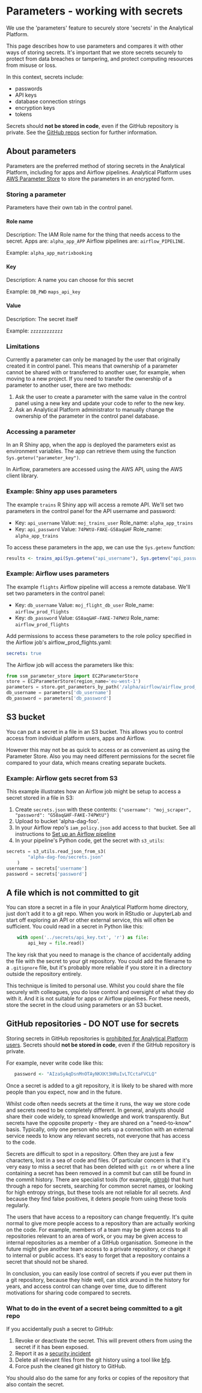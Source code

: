 # Parameters - working with secrets

We use the 'parameters' feature to securely store 'secrets' in the Analytical Platform.

This page describes how to use parameters and compares it with other ways of storing secrets. It's important that we store secrets securely to protect from data breaches or tampering, and protect computing resources from misuse or loss.

In this context, secrets include:

* passwords
* API keys
* database connection strings
* encryption keys
* tokens

Secrets should **not be stored in code**, even if the GitHub repository is private. See the [GitHub repos](#github-repos-do-not-use-for-secrets) section for further information.

## About parameters

Parameters are the preferred method of storing secrets in the Analytical Platform, including for apps and Airflow pipelines. Analytical Platform uses [AWS Parameter Store](https://docs.aws.amazon.com/systems-manager/latest/userguide/systems-manager-parameter-store.html) to store the parameters in an encrypted form.

### Storing a parameter

Parameters have their own tab in the control panel.

#### Role name 

Description: The IAM Role name for the thing that needs access to the secret. 
Apps are: `alpha_app_APP` Airflow pipelines are: `airflow_PIPELINE`.

Example: `alpha_app_matrixbooking`

#### Key 

Description: A name you can choose for this secret 

Example: `DB_PWD` `maps_api_key` 

#### Value 

Description: The secret itself 

Example: `zzzzzzzzzzzz` 

### Limitations

Currently a parameter can only be managed by the user that originally created it in control panel. This means that ownership of a parameter cannot be shared with or transferred to another user, for example, when moving to a new project. If you need to transfer the ownership of a parameter to another user, there are two methods:

1. Ask the user to create a parameter with the same value in the control panel using a new key and update your code to refer to the new key.
2. Ask an Analytical Platform administrator to manually change the ownership of the parameter in the control panel database.

### Accessing a parameter

In an R Shiny app, when the app is deployed the parameters exist as environment variables. The app can retrieve them using the function `Sys.getenv("parameter_key")`.

In Airflow, parameters are accessed using the AWS API, using the AWS client library.

### Example: Shiny app uses parameters

The example `trains` R Shiny app will access a remote API. We'll set two parameters in the control panel for the API username and password:

* Key: `api_username` Value: `moj_trains_user` Role_name: `alpha_app_trains`
* Key: `api_password` Value: `74PWtU-FAKE-G58aq&HF` Role_name: `alpha_app_trains`

To access these parameters in the app, we can use the `Sys.getenv` function:

```r
results <- trains_api(Sys.getenv("api_username"), Sys.getenv("api_password"))
```

### Example: Airflow uses parameters

The example `flights` Airflow pipeline will access a remote database. We'll set two parameters in the control panel:

* Key: `db_username` Value: `moj_flight_db_user` Role_name: `airflow_prod_flights`
* Key: `db_password` Value: `G58aq&HF-FAKE-74PWtU` Role_name: `airflow_prod_flights`

Add permissions to access these parameters to the role policy specified in the Airflow job's airflow_prod_flights.yaml:

```yaml
secrets: true
```

The Airflow job will access the parameters like this:

```python
from ssm_parameter_store import EC2ParameterStore
store = EC2ParameterStore(region_name='eu-west-1')
parameters = store.get_parameters_by_path('/alpha/airflow/airflow_prod_flights/secrets/', strip_path=True, recursive=True)
db_username = parameters['db_username']
db_password = parameters['db_password']
```

## S3 bucket

You can put a secret in a file in an S3 bucket. This allows you to control access from individual platform users, apps and Airflow.

However this may not be as quick to access or as convenient as using the Parameter Store. Also you may need different permissions for the secret file compared to your data, which means creating separate buckets.

### Example: Airflow gets secret from S3

This example illustrates how an Airflow job might be setup to access a secret stored in a file in S3:

1. Create `secrets.json` with these contents:
`{"username": "moj_scraper", "password": "G58aq&HF-FAKE-74PWtU"}`
2. Upload to bucket 'alpha-dag-foo'.
3. In your Airflow repo's `iam_policy.json` add access to that bucket. See all instructions to [Set up an Airflow pipeline](airflow.html#set-up-an-airflow-pipeline)
4. In your pipeline's Python code, get the secret with `s3_utils`:

```python
secrets = s3_utils.read_json_from_s3(
        "alpha-dag-foo/secrets.json"
    )
username = secrets['username']
password = secrets['password']
```

## A file which is not committed to git

You can store a secret in a file in your Analytical Platform home directory, just don't add it to a git repo. When you work in RStudio or JupyterLab and start off exploring an API or other external service, this will often be sufficient. You could read in a secret in Python like this:

```python
    with open('../secrets/api_key.txt', 'r') as file:
        api_key = file.read()
```

The key risk that you need to manage is the chance of accidentally adding the file with the secret to your git repository. You could add the filename to a `.gitignore` file, but it's probably more reliable if you store it in a directory outside the repository entirely.

This technique is limited to personal use. Whilst you could share the file securely with colleagues, you do lose control and oversight of what they do with it. And it is not suitable for apps or Airflow pipelines. For these needs, store the secret in the cloud using parameters or an S3 bucket.

## GitHub repositories - DO NOT use for secrets

Storing secrets in GitHub repositories is [prohibited for Analytical Platform users](aup.html#github). Secrets should **not be stored in code**, even if the GitHub repository is private.

For example, never write code like this:

```r
   password <- "AIzaSyAqDsnMnOTAyNKXKt3HRuIvLTCctaFVCLQ"
```

Once a secret is added to a git repository, it is likely to be shared with more people than you expect, now and in the future.

Whilst code often needs secrets at the time it runs, the way we store code and secrets need to be completely different. In general, analysts should share their code widely, to spread knowledge and work transparently. But secrets have the opposite property - they are shared on a "need-to-know" basis. Typically, only one person who sets up a connection with an external service needs to know any relevant secrets, not everyone that has access to the code.

Secrets are difficult to spot in a repository. Often they are just a few characters, lost in a sea of code and files. Of particular concern is that it's very easy to miss a secret that has been deleted with `git rm` or where a line containing a secret has been removed in a commit but can still be found in the commit history. There are specialist tools (for example, [gitrob](https://github.com/michenriksen/gitrob)) that hunt through a repo for secrets, searching for common secret names, or looking for high entropy strings, but these tools are not reliable for all secrets. And because they find false positives, it deters people from using these tools regularly.

The users that have access to a repository can change frequently. It's quite normal to give more people access to a repository than are actually working on the code. For example, members of a team may be given access to all repositories relevant to an area of work, or you may be given access to internal repositories as a member of a GitHub organisation. Someone in the future might give another team access to a private repository, or change it to internal or public access. It's easy to forget that a repository contains a secret that should not be shared.

In conclusion, you can easily lose control of secrets if you ever put them in a git repository, because they hide well, can stick around in the history for years, and access control can change over time, due to different motivations for sharing code compared to secrets.

### What to do in the event of a secret being committed to a git repo

If you accidentally push a secret to GitHub:

1. Revoke or deactivate the secret. This will prevent others from using the secret if it has been exposed.
2. Report it as a [security incident](information-governance.html#reporting-security-incidents)
3. Delete all relevant files from the git history using a tool like [bfg](https://rtyley.github.io/bfg-repo-cleaner/).
4. Force push the cleaned git history to GitHub.

You should also do the same for any forks or copies of the repository that also contain the secret.
